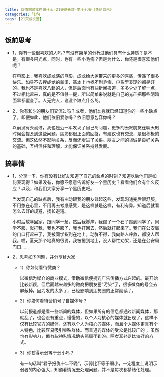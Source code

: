 ```yaml
---
title: 疫情期间我在做什么-21天成长营-第十七天《悦纳自己》
categories: life
tags: [21天成长营]
---
```


## 饭前思考

- 1，你有一些很喜欢的人吗？有没有简单的分析过他们具有什么特质？是不是，有很多闪光点，同时，也有一些小毛病？但是为什么，你还是很喜欢他们呢？

    在电影上，我喜欢成龙演的电影，成龙给大家带来的更多的喜感，传递了很多快乐。如果不去搜成龙的新闻，基本上也找不到毛病，电影里表现的都是好的。我也不是喜欢八卦的人，但是后面也有些新闻报道，多多少少了解一点，不过相比起来，真的是不值得一提，所以简单来说就是自己的光芒把那些阴暗面早都覆盖了。人无完人，谁没个缺点什么的。


- 2，你有和你的朋友们交流过吗？或者，他们本身就已经知道你的一些小缺点了，即便如此，他们依旧爱你吗？依旧愿意包容你吗？

    以前没有交流过，我也是近一年发现了自己的问题，更多的去跟朋友在聊天的时候会提及到这些问题，朋友都很正面的回答，有建议也有交流，是很积极的交流。但这依然不影响关系，反而还增进了关系。朋友之间的坦诚是良好关系的基础，互相信任和理解，才能保证关系持续发展。



## 搞事情

- 1，分享一下，你有没有让好友知道了自己的缺点的时刻？知道以后他们是如何表现得？如果没有，你愿不愿意告诉好友一个黑历史？看看他们会有什么反应？以及，和我们大家分享一个黑历史吧。

    当发现自己的缺点后，我有主动跟我的朋友谈起这些，发现沟通完后很舒服，不用憋在心里，不用再去考虑感受，是这样就是这样，有利有弊。知道后就看怎么去好的规避，扬长避短。

    小时后放学回家，跟同学一起，然后我脚痒，我踢了一个石子踢到同学了，同学不服，就打我，我也不服了，我也打回去，然后就打起来了。我们在公安局的门口打起来了，我被同学按到在地上，动弹不得，我向路人呼救，都没人帮我。哎，夏天那个地真的很烫，我被摁到地上，没人帮忙劝架，还是在公安局门口……


- 2，思考如下问题，并分享给大家
	- 1）你如何看待微商？
	    
        以微信为媒介的商业模式，借助微信便捷的广告传播方式兴起的。最开始比较新颖，但后面越来越多的微商把朋友圈”污染“了，很多微商的号会去屏蔽掉，因为发的太多了，已经影响到朋友圈的正常阅读了。
	
	- 2）你如何看待营销号？自媒体号？
	
        以前报道都是看一些新闻的媒体，但如果所有的信息都通过新闻媒体，那就乱了，也会没有重点，慢慢的，以个人为核心的媒体就出现了，这样不仅有比较官方的媒体，还有以个人为核心的媒体，而且个人媒体更具有个人特色，比较容易吸引特殊群体。而普通的媒体的受众是比较广的 ，虽然也有影响力，但有些特殊情况确实照顾不到的。两者互补是比较好的方式。
	
	- 3）你觉得示弱等于弱小吗？
	
        有一句话叫”君子报仇十年不晚“，示弱比不等于弱小，一定程度上说明示弱者的内心强大，知道看情况去处理问题，并不是每次都情绪化处理。

